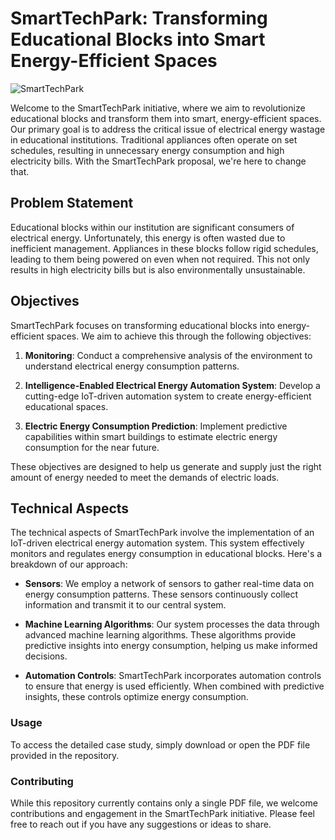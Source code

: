 # SmartTechPark: Transforming Educational Blocks into Smart Energy-Efficient Spaces

![SmartTechPark](https://user-images.githubusercontent.com/93007427/231525078-42ea7ffe-fff3-4f75-8a91-a3afa020c653.png)

Welcome to the SmartTechPark initiative, where we aim to revolutionize educational blocks and transform them into smart, energy-efficient spaces. Our primary goal is to address the critical issue of electrical energy wastage in educational institutions. Traditional appliances often operate on set schedules, resulting in unnecessary energy consumption and high electricity bills. With the SmartTechPark proposal, we're here to change that.

## Problem Statement
Educational blocks within our institution are significant consumers of electrical energy. Unfortunately, this energy is often wasted due to inefficient management. Appliances in these blocks follow rigid schedules, leading to them being powered on even when not required. This not only results in high electricity bills but is also environmentally unsustainable.

## Objectives
SmartTechPark focuses on transforming educational blocks into energy-efficient spaces. We aim to achieve this through the following objectives:

1. **Monitoring**: Conduct a comprehensive analysis of the environment to understand electrical energy consumption patterns.

2. **Intelligence-Enabled Electrical Energy Automation System**: Develop a cutting-edge IoT-driven automation system to create energy-efficient educational spaces.

3. **Electric Energy Consumption Prediction**: Implement predictive capabilities within smart buildings to estimate electric energy consumption for the near future.

These objectives are designed to help us generate and supply just the right amount of energy needed to meet the demands of electric loads.

## Technical Aspects

The technical aspects of SmartTechPark involve the implementation of an IoT-driven electrical energy automation system. This system effectively monitors and regulates energy consumption in educational blocks. Here's a breakdown of our approach:

- **Sensors**: We employ a network of sensors to gather real-time data on energy consumption patterns. These sensors continuously collect information and transmit it to our central system.

- **Machine Learning Algorithms**: Our system processes the data through advanced machine learning algorithms. These algorithms provide predictive insights into energy consumption, helping us make informed decisions.

- **Automation Controls**: SmartTechPark incorporates automation controls to ensure that energy is used efficiently. When combined with predictive insights, these controls optimize energy consumption.

### Usage
To access the detailed case study, simply download or open the PDF file provided in the repository. 

### Contributing
While this repository currently contains only a single PDF file, we welcome contributions and engagement in the SmartTechPark initiative. Please feel free to reach out if you have any suggestions or ideas to share.

